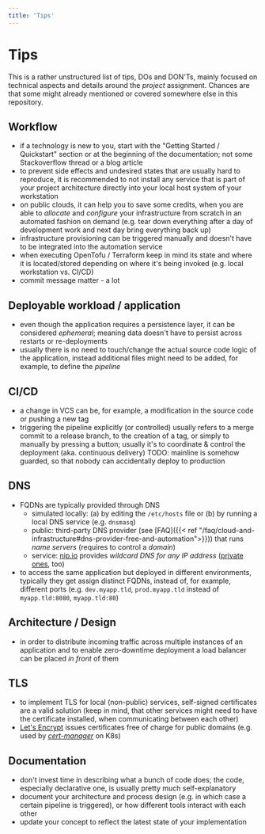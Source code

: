 ```yaml
---
title: 'Tips'
---
```



Tips
====

This is a rather unstructured list of tips, DOs and DON'Ts, mainly focused on technical aspects and details around the
*project* assignment. Chances are that some might already mentioned or covered somewhere else in this repository.


## Workflow

* if a technology is new to you, start with the "Getting Started / Quickstart" section or at the beginning of the
  documentation; not some Stackoverflow thread or a blog article
* to prevent side effects and undesired states that are usually hard to reproduce, it is recommended to not install
  any service that is part of your project architecture directly into your local host system of your workstation
* on public clouds, it can help you to save some credits, when you are able to *allocate* and *configure* your
  infrastructure from scratch in an automated fashion on demand (e.g. tear down everything after a day of development
  work and next day bring everything back up)
* infrastructure provisioning can be triggered manually and doesn't have to be integrated into the automation service
* when executing OpenTofu / Terraform keep in mind its state and where it is located/stored depending on where it's being 
  invoked (e.g. local workstation vs. CI/CD)
* commit message matter - a lot


## Deployable workload / application

* even though the application requires a persistence layer, it can be considered *ephemeral*; meaning data doesn't have
  to persist across restarts or re-deployments
* usually there is no need to touch/change the actual source code logic of the application, instead additional files
  might need to be added, for example, to define the *pipeline*


## CI/CD

* a change in VCS can be, for example, a modification in the source code or pushing a new tag
* triggering the pipeline explicitly (or controlled) usually refers to a merge commit to a release branch, to the creation
  of a tag, or simply to manually by pressing a button; usually it's to coordinate & control the deployment (aka.
  continuous delivery) TODO: mainline is somehow guarded, so that nobody can accidentally deploy to production


## DNS

* FQDNs are typically provided through DNS
    * simulated locally: (a) by editing the `/etc/hosts` file or (b) by running a local DNS service (e.g. `dnsmasq`)
    * public: third-party DNS provider
      (see [FAQ]({{< ref "/faq/cloud-and-infrastructure#dns-provider-free-and-automation">}}))
      that runs *name servers* (requires to control a *domain*)
    * service: [nip.io](https://nip.io/) provides *wildcard DNS for any IP address*
      ([private ones](https://en.wikipedia.org/wiki/Private_network), too)
* to access the same application but deployed in different environments, typically they get assign distinct FQDNs,
  instead of, for example, different ports (e.g. `dev.myapp.tld`, `prod.myapp.tld` instead of `myapp.tld:8080`, 
  `myapp.tld:80`)


## Architecture / Design

* in order to distribute incoming traffic across multiple instances of an application and to enable zero-downtime
  deployment a load balancer can be placed *in front* of them


## TLS 

* to implement TLS for local (non-public) services, self-signed certificates are a valid solution (keep in mind, that
  other services might need to have the certificate installed, when communicating between each other)
* [Let's Encrypt](https://letsencrypt.org/docs/) issues certificates free of charge for public domains (e.g. used by
  [*cert-manager*](https://github.com/jetstack/cert-manager) on K8s)


## Documentation

* don't invest time in describing what a bunch of code does; the code, especially declarative one, is usually pretty
  much self-explanatory
* document your architecture and process design (e.g. in which case a certain pipeline is triggered), or how different
  tools interact with each other
* update your concept to reflect the latest state of your implementation
